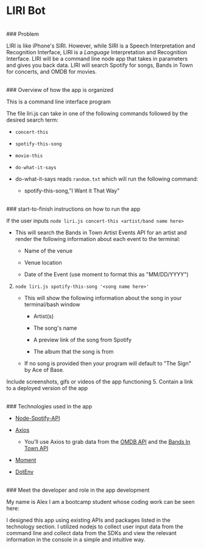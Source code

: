 # LIRI Bot
<br>
### Problem

LIRI is like iPhone's SIRI. However, while SIRI is a Speech Interpretation and Recognition Interface, LIRI is a _Language_ Interpretation and Recognition Interface. LIRI will be a command line node app that takes in parameters and gives you back data.
LIRI will search Spotify for songs, Bands in Town for concerts, and OMDB for movies.


<br>
### Overview of how the app is organized

This is a command line interface program


The file liri.js can take in one of the following commands followed by the desired search term:

   * `concert-this`

   * `spotify-this-song`

   * `movie-this`

   * `do-what-it-says`

   * do-what-it-says reads `random.txt` which will run the following command:

     * spotify-this-song,"I Want it That Way"




<br>
### start-to-finish instructions on how to run the app

If the user inputs `node liri.js concert-this <artist/band name here>`

   * This will search the Bands in Town Artist Events API for an artist and render the following information about each event to the terminal:

     * Name of the venue

     * Venue location

     * Date of the Event (use moment to format this as "MM/DD/YYYY")


2. `node liri.js spotify-this-song '<song name here>'`

   * This will show the following information about the song in your terminal/bash window

     * Artist(s)

     * The song's name

     * A preview link of the song from Spotify

     * The album that the song is from

   * If no song is provided then your program will default to "The Sign" by Ace of Base.



Include screenshots, gifs or videos of the app functioning
5. Contain a link to a deployed version of the app


<br>
### Technologies used in the app


   * [Node-Spotify-API](https://www.npmjs.com/package/node-spotify-api)

   * [Axios](https://www.npmjs.com/package/axios)

     * You'll use Axios to grab data from the [OMDB API](http://www.omdbapi.com) and the [Bands In Town API](http://www.artists.bandsintown.com/bandsintown-api)

   * [Moment](https://www.npmjs.com/package/moment)

   * [DotEnv](https://www.npmjs.com/package/dotenv)

<br>
### Meet the developer and role in the app development

My name is Alex I am a bootcamp student whose coding work can be seen here:

I designed this app using existing APIs and packages listed in the technology section. I utilized nodejs to collect user input data from the command line and collect data from the SDKs and view the relevant information in the console in a simple and intuitive way.
